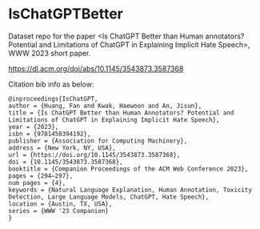 # IsChatGPTBetter
Dataset repo for the paper \<Is ChatGPT Better than Human annotators? Potential and Limitations of ChatGPT in Explaining Implicit Hate Speech\>, WWW 2023 short paper.

https://dl.acm.org/doi/abs/10.1145/3543873.3587368

Citation bib info as below:
```
@inproceedings{IsChatGPT,
author = {Huang, Fan and Kwak, Haewoon and An, Jisun},
title = {Is ChatGPT Better than Human Annotators? Potential and Limitations of ChatGPT in Explaining Implicit Hate Speech},
year = {2023},
isbn = {9781450394192},
publisher = {Association for Computing Machinery},
address = {New York, NY, USA},
url = {https://doi.org/10.1145/3543873.3587368},
doi = {10.1145/3543873.3587368},
booktitle = {Companion Proceedings of the ACM Web Conference 2023},
pages = {294–297},
num pages = {4},
keywords = {Natural Language Explanation, Human Annotation, Toxicity Detection, Large Language Models, ChatGPT, Hate Speech},
location = {Austin, TX, USA},
series = {WWW '23 Companion}
}
```
